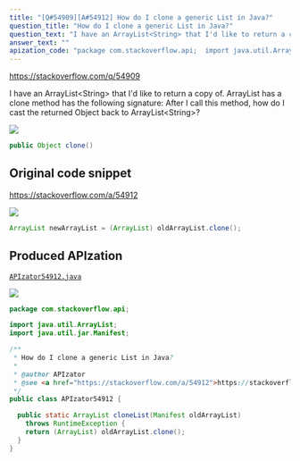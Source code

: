 ```yaml
---
title: "[Q#54909][A#54912] How do I clone a generic List in Java?"
question_title: "How do I clone a generic List in Java?"
question_text: "I have an ArrayList<String> that I'd like to return a copy of.  ArrayList has a clone method has the following signature: After I call this method, how do I cast the returned Object back to ArrayList<String>?"
answer_text: ""
apization_code: "package com.stackoverflow.api;  import java.util.ArrayList; import java.util.jar.Manifest;  /**  * How do I clone a generic List in Java?  *  * @author APIzator  * @see <a href=\"https://stackoverflow.com/a/54912\">https://stackoverflow.com/a/54912</a>  */ public class APIzator54912 {    public static ArrayList cloneList(Manifest oldArrayList)     throws RuntimeException {     return (ArrayList) oldArrayList.clone();   } }"
---
```


https://stackoverflow.com/q/54909

I have an ArrayList&lt;String&gt; that I&#x27;d like to return a copy of.  ArrayList has a clone method has the following signature:
After I call this method, how do I cast the returned Object back to ArrayList&lt;String&gt;?


<div class="code-logo"><img src="/stackoverflow.png" /></div>

```java
public Object clone()
```


## Original code snippet

https://stackoverflow.com/a/54912



<div class="code-logo"><img src="/stackoverflow.png" /></div>

```java
ArrayList newArrayList = (ArrayList) oldArrayList.clone();
```

## Produced APIzation

[`APIzator54912.java`](https://github.com/pasqualesalza/apization-temp-data/raw/master/search/APIzator54912.java)

<div class="code-logo"><img src="/apizator.png" /></div>

```java
package com.stackoverflow.api;

import java.util.ArrayList;
import java.util.jar.Manifest;

/**
 * How do I clone a generic List in Java?
 *
 * @author APIzator
 * @see <a href="https://stackoverflow.com/a/54912">https://stackoverflow.com/a/54912</a>
 */
public class APIzator54912 {

  public static ArrayList cloneList(Manifest oldArrayList)
    throws RuntimeException {
    return (ArrayList) oldArrayList.clone();
  }
}

```